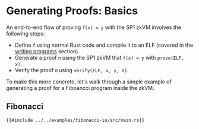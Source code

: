 # Generating Proofs: Basics

An end-to-end flow of proving `f(x) = y` with the SP1 zkVM involves the following steps:

- Define `f` using normal Rust code and compile it to an ELF (covered in the [writing programs](../writing-programs/basics.md) section). 
- Generate a proof `π` using the SP1 zkVM that `f(x) = y` with `prove(ELF, x)`.
- Verify the proof `π` using `verify(ELF, x, y, π)`.

To make this more concrete, let's walk through a simple example of generating a proof for a Fiboancci program inside the zkVM.

## Fibonacci

```rust,noplayground
{{#include ../../examples/fibonacci-io/src/main.rs}}
```